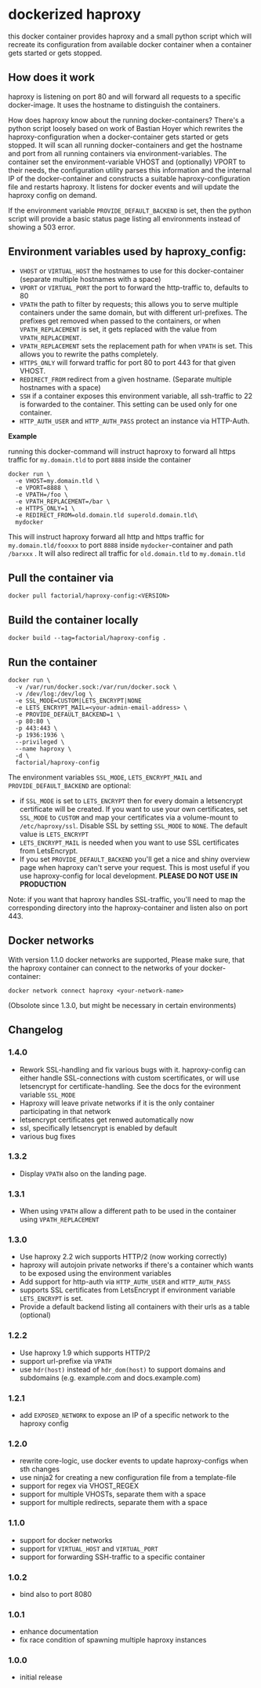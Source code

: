 # dockerized haproxy

this docker container provides haproxy and a small python script which will recreate its configuration from available docker container when a container gets started or gets stopped.

## How does it work

haproxy is listening on port 80 and will forward all requests to a specific docker-image. It uses the hostname to distinguish the containers.

How does haproxy know about the running docker-containers? There's a python script loosely based on work of Bastian Hoyer which rewrites the haproxy-configuration when a docker-container gets started or gets stopped. It will scan all running docker-containers and get the hostname and port from all running containers via environment-variables. The container set the environment-variable VHOST and (optionally) VPORT to their needs, the configuration utility parses this information and the internal IP of the docker-container and constructs a suitable haproxy-configuration file and restarts haproxy. It listens for docker events and will update the haproxy config on demand.

If the environment variable `PROVIDE_DEFAULT_BACKEND` is set, then the python script will provide a basic status page listing all environments instead of showing a 503 error.


## Environment variables used by haproxy_config:

* `VHOST`  or `VIRTUAL_HOST` the hostnames to use for this docker-container (separate multiple hostnames with a space)
* `VPORT` or `VIRTUAL_PORT` the port to forward the http-traffic to, defaults to 80
* `VPATH` the path to filter by requests; this allows you to serve multiple containers under the same domain, but with different url-prefixes. The prefixes get removed when passed to the containers, or when `VPATH_REPLACEMENT` is set, it gets replaced with the value from `VPATH_REPLACEMENT`.
* `VPATH_REPLACEMENT` sets the replacement path for when `VPATH` is set. This allows you to rewrite the paths completely.
* `HTTPS_ONLY` will forward traffic for port 80 to port 443 for that given VHOST.
* `REDIRECT_FROM` redirect from a given hostname. (Separate multiple hostnames with a space)
* `SSH` if a container exposes this environment variable, all ssh-traffic to 22 is forwarded to the container. This setting can be used only for one container.
* `HTTP_AUTH_USER` and `HTTP_AUTH_PASS` protect an instance via HTTP-Auth.

**Example**

running this docker-command will instruct haproxy to forward all https traffic for `my.domain.tld` to port `8888` inside the container

```
docker run \
  -e VHOST=my.domain.tld \
  -e VPORT=8888 \
  -e VPATH=/foo \
  -e VPATH_REPLACEMENT=/bar \
  -e HTTPS_ONLY=1 \
  -e REDIRECT_FROM=old.domain.tld superold.domain.tld\
  mydocker
```

This will instruct haproxy forward all http and https traffic for `my.domain.tld/fooxxx` to port `8888` inside `mydocker`-container and path `/barxxx` . It will also redirect all traffic for `old.domain.tld` to `my.domain.tld`

## Pull the container via

```
docker pull factorial/haproxy-config:<VERSION>
```

## Build the container locally

```
docker build --tag=factorial/haproxy-config .
```

## Run the container

```
docker run \
  -v /var/run/docker.sock:/var/run/docker.sock \
  -v /dev/log:/dev/log \
  -e SSL_MODE=CUSTOM|LETS_ENCRYPT|NONE
  -e LETS_ENCRYPT_MAIL=<your-admin-email-address> \
  -e PROVIDE_DEFAULT_BACKEND=1 \
  -p 80:80 \
  -p 443:443 \
  -p 1936:1936 \
  --privileged \
  --name haproxy \
  -d \
  factorial/haproxy-config
```

The environment variables `SSL_MODE`, `LETS_ENCRYPT_MAIL` and `PROVIDE_DEFAULT_BACKEND` are optional:

 * if `SSL_MODE` is set to `LETS_ENCRYPT` then for every domain a letsencrypt certificate will be created. If you want to use your own certificates, set `SSL_MODE` to `CUSTOM` and map your certificates via a volume-mount to `/etc/haproxy/ssl`. Disable SSL by setting `SSL_MODE` to `NONE`. The default value is `LETS_ENCRYPT`
 * `LETS_ENCRYPT_MAIL` is needed when you want to use SSL certificates from LetsEncrypt.
 * If you set `PROVIDE_DEFAULT_BACKEND` you'll get a nice and shiny overview page when haproxy can't serve your request. This is most useful if you use haproxy-config for local development. **PLEASE DO NOT USE IN PRODUCTION**

Note: if you want that haproxy handles SSL-traffic, you'll need to map the corresponding directory into the haproxy-container and listen also on port 443.

## Docker networks

With version 1.1.0 docker networks are supported, Please make sure, that the haproxy container can connect to the networks of your docker-container:

```
docker network connect haproxy <your-network-name>
```
(Obsolote since 1.3.0, but might be necessary in certain environments)

## Changelog

### 1.4.0

- Rework SSL-handling and fix various bugs with it. haproxy-config can either handle SSL-connections with custom scertificates, or will use letsencrypt for certificate-handling. See the docs for the evironment variable `SSL_MODE`
- Haproxy will leave private networks if it is the only container participating in that network
- letsencrypt certificates get renwed automatically now
- ssl, specifically letsencrypt is enabled by default
- various bug fixes

### 1.3.2

- Display `VPATH` also on the landing page.

### 1.3.1

- When using `VPATH` allow a different path to be used in the container using `VPATH_REPLACEMENT`

### 1.3.0
- Use haproxy 2.2 wich supports HTTP/2 (now working correctly)
- haproxy will autojoin private networks if there's a container which wants to be exposed using the environment variables
- Add support for http-auth via `HTTP_AUTH_USER` and `HTTP_AUTH_PASS`
- supports SSL certificates from LetsEncrypt if environment variable `LETS_ENCRYPT` is set.
- Provide a default backend listing all containers with their urls as a table (optional)

### 1.2.2
- Use haproxy 1.9 which supports HTTP/2
- support url-prefixe via `VPATH`
- use `hdr(host)` instead of `hdr_dom(host)` to support domains and subdomains (e.g. example.com and docs.example.com)

### 1.2.1
- add `EXPOSED_NETWORK` to expose an IP of a specific network to the haproxy config

### 1.2.0

- rewrite core-logic, use docker events to update haproxy-configs when sth changes
- use ninja2 for creating a new configuration file from a template-file
- support for regex via VHOST_REGEX
- support for multiple VHOSTs, separate them with a space
- support for multiple redirects, separate them with a space

### 1.1.0

  - support for docker networks
  - support for `VIRTUAL_HOST` and `VIRTUAL_PORT`
  - support for forwarding SSH-traffic to a specific container

### 1.0.2
  - bind also to port 8080

### 1.0.1
  - enhance documentation
  - fix race condition of spawning multiple haproxy instances

### 1.0.0
  - initial release
